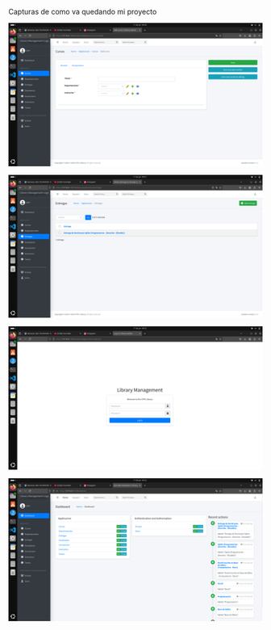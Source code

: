 Capturas de como va quedando mi proyecto

![alt text](image.png)

![alt text](image-1.png)

![alt text](image-2.png)

![alt text](image-3.png)